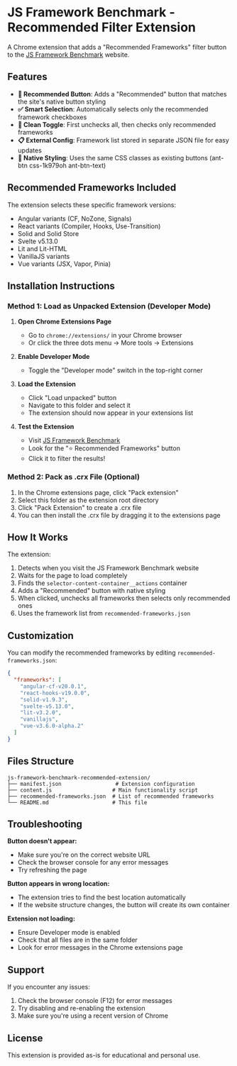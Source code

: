 # JS Framework Benchmark - Recommended Filter Extension

A Chrome extension that adds a "Recommended Frameworks" filter button to the [JS Framework Benchmark](https://krausest.github.io/js-framework-benchmark/current.html) website.

## Features

- **🎯 Recommended Button**: Adds a "Recommended" button that matches the site's native button styling
- **✅ Smart Selection**: Automatically selects only the recommended framework checkboxes
- **🔄 Clean Toggle**: First unchecks all, then checks only recommended frameworks
- **📋 External Config**: Framework list stored in separate JSON file for easy updates
- **🎨 Native Styling**: Uses the same CSS classes as existing buttons (ant-btn css-1k979oh ant-btn-text)

## Recommended Frameworks Included

The extension selects these specific framework versions:
- Angular variants (CF, NoZone, Signals)
- React variants (Compiler, Hooks, Use-Transition)
- Solid and Solid Store
- Svelte v5.13.0
- Lit and Lit-HTML
- VanillaJS variants
- Vue variants (JSX, Vapor, Pinia)

## Installation Instructions

### Method 1: Load as Unpacked Extension (Developer Mode)

1. **Open Chrome Extensions Page**
   - Go to `chrome://extensions/` in your Chrome browser
   - Or click the three dots menu → More tools → Extensions

2. **Enable Developer Mode**
   - Toggle the "Developer mode" switch in the top-right corner

3. **Load the Extension**
   - Click "Load unpacked" button
   - Navigate to this folder and select it
   - The extension should now appear in your extensions list

4. **Test the Extension**
   - Visit [JS Framework Benchmark](https://krausest.github.io/js-framework-benchmark/current.html)
   - Look for the "⭐ Recommended Frameworks" button
   - Click it to filter the results!

### Method 2: Pack as .crx File (Optional)

1. In the Chrome extensions page, click "Pack extension"
2. Select this folder as the extension root directory
3. Click "Pack Extension" to create a .crx file
4. You can then install the .crx file by dragging it to the extensions page

## How It Works

The extension:
1. Detects when you visit the JS Framework Benchmark website
2. Waits for the page to load completely
3. Finds the `selector-content-container__actions` container
4. Adds a "Recommended" button with native styling
5. When clicked, unchecks all frameworks then selects only recommended ones
6. Uses the framework list from `recommended-frameworks.json`

## Customization

You can modify the recommended frameworks by editing `recommended-frameworks.json`:

```json
{
  "frameworks": [
    "angular-cf-v20.0.1",
    "react-hooks-v19.0.0",
    "solid-v1.9.3",
    "svelte-v5.13.0",
    "lit-v3.2.0",
    "vanillajs",
    "vue-v3.6.0-alpha.2"
  ]
}
```

## Files Structure

```
js-framework-benchmark-recommended-extension/
├── manifest.json                 # Extension configuration
├── content.js                   # Main functionality script
├── recommended-frameworks.json  # List of recommended frameworks
└── README.md                    # This file
```

## Troubleshooting

**Button doesn't appear:**
- Make sure you're on the correct website URL
- Check the browser console for any error messages
- Try refreshing the page

**Button appears in wrong location:**
- The extension tries to find the best location automatically
- If the website structure changes, the button will create its own container

**Extension not loading:**
- Ensure Developer mode is enabled
- Check that all files are in the same folder
- Look for error messages in the Chrome extensions page

## Support

If you encounter any issues:
1. Check the browser console (F12) for error messages
2. Try disabling and re-enabling the extension
3. Make sure you're using a recent version of Chrome

## License

This extension is provided as-is for educational and personal use.